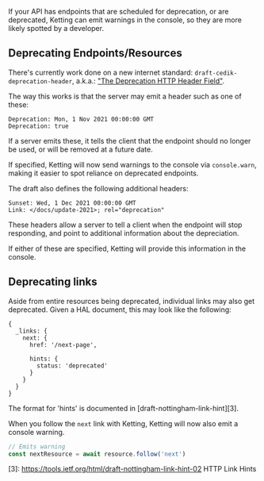 If your API has endpoints that are scheduled for deprecation, or are
deprecated, Ketting can emit warnings in the console, so they are more
likely spotted by a developer.

Deprecating Endpoints/Resources
-------------------------------

There's currently work done on a new internet standard:
`draft-cedik-deprecation-header`, a.k.a.:
["The Deprecation HTTP Header Field"][2].

The way this works is that the server may emit a header such as one of these:

```http
Deprecation: Mon, 1 Nov 2021 00:00:00 GMT
Deprecation: true
```

If a server emits these, it tells the client that the endpoint should no
longer be used, or will be removed at a future date.

If specified, Ketting will now send warnings to the console via `console.warn`,
making it easier to spot reliance on deprecated endpoints.

The draft also defines the following additional headers:

```http
Sunset: Wed, 1 Dec 2021 00:00:00 GMT
Link: </docs/update-2021>; rel="deprecation"
```

These headers allow a server to tell a client when the endpoint will stop
responding, and point to additional information about the depreciation.

If either of these are specified, Ketting will provide this information in
the console.


Deprecating links
-----------------

Aside from entire resources being deprecated, individual links may also get
deprecated. Given a HAL document, this may look like the following:

```json5
{
  _links: {   
    next: {
      href: '/next-page',

      hints: {
        status: 'deprecated'
      }
    }
  }
}
```

The format for 'hints' is documented in [draft-nottingham-link-hint][3].

When you follow the `next` link with Ketting, Ketting will now also emit
a console warning.

```typescript
// Emits warning
const nextResource = await resource.follow('next')
```


[2]: https://tools.ietf.org/html/draft-cedik-deprecation-header
[3]: https://tools.ietf.org/html/draft-nottingham-link-hint-02 HTTP Link Hints
